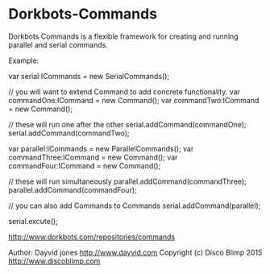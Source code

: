 Dorkbots-Commands
=================

Dorkbots Commands is a flexible framework for creating and running parallel and serial commands.

Example:

var serial:ICommands = new SerialCommands();

// you will want to extend Command to add concrete functionality.
var commandOne:ICommand = new Command();
var commandTwo:ICommand = new Command();

// these will run one after the other
serial.addCommand(commandOne);
serial.addCommand(commandTwo);

var parallel:ICommands = new ParallelCommands();
var commandThree:ICommand = new Command();
var commandFour:ICommand = new Command();

// these will run simultaneously
parallel.addCommand(commandThree);
parallel.addCommand(commandFour);

// you can also add Commands to Commands
serial.addCommand(parallel);

serial.excute();

http://www.dorkbots.com/repositories/commands

Author: Dayvid jones
http://www.dayvid.com
Copyright (c) Disco Blimp 2015
http://www.discoblimp.com